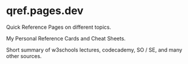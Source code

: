 # qref.pages.dev
Quick Reference Pages on different topics.

My Personal Reference Cards and Cheat Sheets.

Short summary of w3schools lectures, codecademy, SO / SE, and many other sources.

